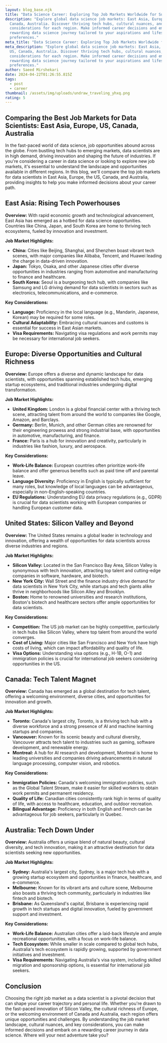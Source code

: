 ```yaml
---
layout: blog_base.njk
title: "Data Science Career: Exploring Top Job Markets Worldwide for Success"
description: "Explore global data science job markets: East Asia, Europe, US,
  Canada, Australia. Discover thriving tech hubs, cultural nuances, and key
  considerations for each region. Make informed career decisions and embark on a
  rewarding data science journey tailored to your aspirations and lifestyle
  preferences."
meta_title: "Data Science Career: Exploring Top Job Markets Worldwide for Success"
meta_description: "Explore global data science job markets: East Asia, Europe,
  US, Canada, Australia. Discover thriving tech hubs, cultural nuances, and key
  considerations for each region. Make informed career decisions and embark on a
  rewarding data science journey tailored to your aspirations and lifestyle
  preferences."
author: Saeed Mirshekari
date: 2024-04-22T01:26:55.815Z
tags:
  - post
  - career
thumbnail: /assets/img/uploads/undraw_traveling_yhxq.png
rating: 5
---
```

## Comparing the Best Job Markets for Data Scientists: East Asia, Europe, US, Canada, Australia

In the fast-paced world of data science, job opportunities abound across the globe. From bustling tech hubs to emerging markets, data scientists are in high demand, driving innovation and shaping the future of industries. If you're considering a career in data science or looking to explore new job markets, it's essential to understand the landscape and opportunities available in different regions. In this blog, we'll compare the top job markets for data scientists in East Asia, Europe, the US, Canada, and Australia, providing insights to help you make informed decisions about your career path.

## East Asia: Rising Tech Powerhouses

**Overview:** With rapid economic growth and technological advancement, East Asia has emerged as a hotbed for data science opportunities. Countries like China, Japan, and South Korea are home to thriving tech ecosystems, fueled by innovation and investment.

**Job Market Highlights:**

* **China:** Cities like Beijing, Shanghai, and Shenzhen boast vibrant tech scenes, with major companies like Alibaba, Tencent, and Huawei leading the charge in data-driven innovation.
* **Japan:** Tokyo, Osaka, and other Japanese cities offer diverse opportunities in industries ranging from automotive and manufacturing to finance and healthcare.
* **South Korea:** Seoul is a burgeoning tech hub, with companies like Samsung and LG driving demand for data scientists in sectors such as electronics, telecommunications, and e-commerce.

**Key Considerations:**

* **Language:** Proficiency in the local language (e.g., Mandarin, Japanese, Korean) may be required for some roles.
* **Cultural Adaptability:** Embracing cultural nuances and customs is essential for success in East Asian markets.
* **Visa Requirements:** Navigating visa regulations and work permits may be necessary for international job seekers.

## Europe: Diverse Opportunities and Cultural Richness

**Overview:** Europe offers a diverse and dynamic landscape for data scientists, with opportunities spanning established tech hubs, emerging startup ecosystems, and traditional industries undergoing digital transformation.

**Job Market Highlights:**

* **United Kingdom:** London is a global financial center with a thriving tech scene, attracting talent from around the world to companies like Google, Amazon, and Barclays.
* **Germany:** Berlin, Munich, and other German cities are renowned for their engineering prowess and strong industrial base, with opportunities in automotive, manufacturing, and finance.
* **France:** Paris is a hub for innovation and creativity, particularly in industries like fashion, luxury, and aerospace.

**Key Considerations:**

* **Work-Life Balance:** European countries often prioritize work-life balance and offer generous benefits such as paid time off and parental leave.
* **Language Diversity:** Proficiency in English is typically sufficient for many roles, but knowledge of local languages can be advantageous, especially in non-English-speaking countries.
* **EU Regulations:** Understanding EU data privacy regulations (e.g., GDPR) is crucial for data scientists working with European companies or handling European customer data.

## United States: Silicon Valley and Beyond

**Overview:** The United States remains a global leader in technology and innovation, offering a wealth of opportunities for data scientists across diverse industries and regions.

**Job Market Highlights:**

* **Silicon Valley:** Located in the San Francisco Bay Area, Silicon Valley is synonymous with tech innovation, attracting top talent and cutting-edge companies in software, hardware, and biotech.
* **New York City:** Wall Street and the finance industry drive demand for data scientists in New York City, while startups and tech giants alike thrive in neighborhoods like Silicon Alley and Brooklyn.
* **Boston:** Home to renowned universities and research institutions, Boston's biotech and healthcare sectors offer ample opportunities for data scientists.

**Key Considerations:**

* **Competition:** The US job market can be highly competitive, particularly in tech hubs like Silicon Valley, where top talent from around the world converges.
* **Cost of Living:** Major cities like San Francisco and New York have high costs of living, which can impact affordability and quality of life.
* **Visa Options:** Understanding visa options (e.g., H-1B, O-1) and immigration policies is crucial for international job seekers considering opportunities in the US.

## Canada: Tech Talent Magnet

**Overview:** Canada has emerged as a global destination for tech talent, offering a welcoming environment, diverse cities, and opportunities for innovation and growth.

**Job Market Highlights:**

* **Toronto:** Canada's largest city, Toronto, is a thriving tech hub with a diverse workforce and a strong presence of AI and machine learning startups and companies.
* **Vancouver:** Known for its scenic beauty and cultural diversity, Vancouver attracts tech talent to industries such as gaming, software development, and renewable energy.
* **Montreal:** A hub for AI research and development, Montreal is home to leading universities and companies driving advancements in natural language processing, computer vision, and robotics.

**Key Considerations:**

* **Immigration Policies:** Canada's welcoming immigration policies, such as the Global Talent Stream, make it easier for skilled workers to obtain work permits and permanent residency.
* **Quality of Life:** Canadian cities consistently rank high in terms of quality of life, with access to healthcare, education, and outdoor recreation.
* **Bilingual Advantage:** Proficiency in both English and French can be advantageous for job seekers, particularly in Quebec.

## Australia: Tech Down Under

**Overview:** Australia offers a unique blend of natural beauty, cultural diversity, and tech innovation, making it an attractive destination for data scientists seeking new opportunities.

**Job Market Highlights:**

* **Sydney:** Australia's largest city, Sydney, is a major tech hub with a growing startup ecosystem and opportunities in finance, healthcare, and e-commerce.
* **Melbourne:** Known for its vibrant arts and culture scene, Melbourne also boasts a thriving tech community, particularly in industries like fintech and biotech.
* **Brisbane:** As Queensland's capital, Brisbane is experiencing rapid growth in tech startups and digital innovation, fueled by government support and investment.

**Key Considerations:**

* **Work-Life Balance:** Australian cities offer a laid-back lifestyle and ample recreational opportunities, with a focus on work-life balance.
* **Tech Ecosystem:** While smaller in scale compared to global tech hubs, Australia's tech ecosystem is rapidly growing, supported by government initiatives and investment.
* **Visa Requirements:** Navigating Australia's visa system, including skilled migration and sponsorship options, is essential for international job seekers.

## Conclusion

Choosing the right job market as a data scientist is a pivotal decision that can shape your career trajectory and personal life. Whether you're drawn to the fast-paced innovation of Silicon Valley, the cultural richness of Europe, or the welcoming environment of Canada and Australia, each region offers unique opportunities and challenges. By understanding the job market landscape, cultural nuances, and key considerations, you can make informed decisions and embark on a rewarding career journey in data science. Where will your next adventure take you?